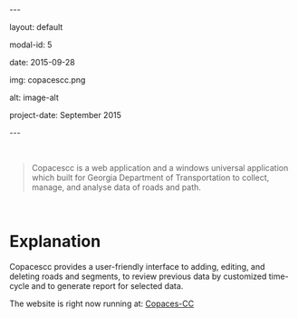 \---

layout: default

modal-id: 5

date: 2015-09-28

img: copacescc.png

alt: image-alt

project-date: September 2015

\---

 

>   Copacescc is a web application and a windows universal application which
>   built for Georgia Department of Transportation to collect, manage, and
>   analyse data of roads and path.

 

Explanation
===========

Copacescc provides a user-friendly interface to adding, editing, and deleting
roads and segments, to review previous data by customized time-cycle and to
generate report for selected data.

The website is right now running at:
[Copaces-CC](<http://copacescc.azurewebsites.net/>)
